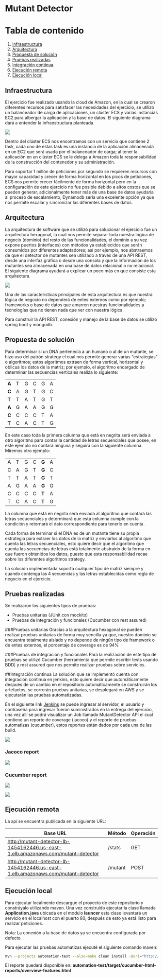 # Mutant Detector

# Tabla de contenido
1. [Infraestructura](#infraestructura)
2. [Arquitectura](#arquitectura)
3. [Propuesta de solución](#propuesta-de-solución)
4. [Pruebas realizadas](#pruebas-realizadas)
5. [Integración continua](#integración-continua)
6. [Ejecución remota](#ejecución-remota)
7. [Ejecución local](#ejecución-local)


## Infraestructura
El ejercicio fue realizado usando la cloud de Amazon, en la cual se crearon diferentes recursos para satisfacer las necesidades del ejercicio, se utilizó un balanceador de carga de aplicaciones, un clúster ECS y varias instancias EC2 para albergar la aplicación y la base de datos. El siguiente diagrama dará a entender la infraestructura planteada.

![](images/Infraestructura.png)

Dentro del clúster ECS nos encontramos con un servicio que contiene 2 task, cada uno de estas task es una instancia de la aplicación almacenada en un EC2 que será usada por el balanceador de carga; al tener la aplicación en un clúster ECS se le delega a Amazon toda la responsabilidad de la construcción del contenedor y su administración.

Para soportar 1 millón de peticiones por segundo se requieren recursos con mayor capacidad y crecer de forma horizontal en los picos de peticiones, ECS nos permite crecer fácilmente de forma horizontal pero en la configuración de este ejercicio no fue posible debido a altos costos que se pueden generar, adicionalmente tener más de una base de datos ayudaría al proceso de escalamiento, Dynamodb sería una excelente opción ya que nos permite escalar y sincronizar las diferentes bases de datos.

## Arquitectura
La arquitectura de software que se utilizó para solucionar el ejercicio fue un arquitectura hexagonal, la cual nos permite separar toda nuestra lógica de negocio (dominio) del resto de las funcionalidades, el dominio a su vez expone puertos (interfaces) con métodos ya establecidos que serán consumidos por diferentes adaptadores; así por ejemplo, nos abstraemos de que el detector de mutantes sea utilizado a través de una API REST, desde una interfaz gráfica o desde una consola y que la información de los mutantes sea almacenada en una base de datos relacional o no relacional. El siguiente diagrama ayudará a explicar un poco más en que consiste esta arquitectura.

![](images/Hexagonal.png)

Una de las características principales de esta arquitectura es que nuestra lógica de negocio no dependerá de entes externos como por ejemplo; frameworks o base de datos que amarren nuestras funcionalidades a tecnologías que no tienen nada que ver con nuestra lógica.

Para construir la API REST, conexión y manejo de la base de datos se utilizó spring boot y mongodb.

## Propuesta de solución
Para determinar si un DNA pertenecía a un humano o al de un mutante, se hizo uso del patrón strategy el cual nos permite generar varias "estrategias" o algoritmos; estos algoritmos extraen de forma vertical, horizontal y oblicua los datos de la matriz; por ejemplo, el algoritmo encargado de determinar las secuencias verticales realiza lo siguiente:

|||||||
|---|---|---|---|---|---|
| **A** | T | G | C | G | A |
| **C** | A | G | T | G | C |
| **T** | T | A | T | G | T |
| **A** | G | A | A | G | G |
| **C** | C | C | C | T | A |
| **T** | C | A | C | T | G |

En este caso toda la primera columna que está en negrita será enviada a otro algoritmo para contar la cantidad de letras secuenciales que posee, en este ejemplo no contará ninguna y seguirá con la siguiente columna. Miremos otro ejemplo:

|||||||
|---|---|---|---|---|---|
| A | T | G | C | **G** | A |
| C | A | G | T | **G** | C |
| T | T | A | T | **G** | T |
| A | G | A | A | **G** | G |
| C | C | C | C | **T** | A |
| T | C | A | C | **T** | G |

La columna que está en negrita será enviada al algoritmo que contará las letras secuenciales y determinará que esta columna cumple con la condición y retornará el dato correspondiente para tenerlo en cuenta.

Cada forma de terminar si el DNA es de un mutante tiene su propia estrategia para extraer los datos de la matriz y enviarlos al algoritmo que cuenta las letras secuenciales, esto quiere decir que el algoritmo que cuenta las secuencias de letras está totalmente abstraído de la forma en que fueron obtenidos los datos, puesto que esta responsabilidad recae sobre los diferentes algoritmos strategy.

La solución implementada soporta cualquier tipo de matriz siempre y cuando contenga las 4 secuencias y las letras establecidas como regla de negocio en el ejercicio.

## Pruebas realizadas
Se realizaron los siguientes tipos de pruebas:

- Pruebas unitarias (JUnit con mockito)
- Pruebas de integración y funcionales (Cucumber con rest assured)


###Pruebas unitarias
Gracias a la arquitectura hexagonal se pueden realizar pruebas unitarias de forma muy sencilla ya que, nuestro dominio se encuentra totalmente aislado y no depende de ningún tipo de framework o de entes externos, el porcentaje de coverage es de 94%

###Pruebas de integración y funcionales
Para la realización de este tipo de pruebas se utilizó Cucumber (herramienta que permite escribir tests usando BDD) y rest assured que nos permite realizar pruebas sobre servicios.

##Integración continua
La solución que se implementó cuenta con integración continua en jenkins, esto quiere decir que automáticamente después de un cambio en el repositorio automáticamente se construirán los artefactos, se correrán pruebas unitarias, se desplegará en AWS y se ejecutarán las pruebas automatizadas.

En el siguiente link [Jenkins](http://ec2-3-81-1-92.compute-1.amazonaws.com:8080/) se puede ingresar al servidor, el usuario y contraseña para ingresar fueron suministrados en la entrega del ejercicio, una vez allí se podrá visualizar un Job llamado MutantDetector API el cual contiene un reporte de coverage (jacoco) y el reporte de pruebas automatizas (cucumber), estos reportes están dados por cada una de las build.

![](images/Reports.png)

### Jacoco report
![](images/jacoco.png)

### Cucumber report
![](images/cucumber_1.png)

![](images/cucumber_2.png)

## Ejecución remota
La api se encuentra publicada en la siguiente URL:

| Base URL | Método | Operación|
|---|---|---|
|http://mutant-detector-lb-1454162446.us-east-1.elb.amazonaws.com/mutant-detector|/stats|GET|
|http://mutant-detector-lb-1454162446.us-east-1.elb.amazonaws.com/mutant-detector|/mutant|POST|

## Ejecución local
Para ejecutar localmente descargue el proyecto de este repositorio y constrúyalo utilizando maven. Una vez construido ejecutar la clase llamada **Application.java** ubicada en el modulo **launcer** esta clase levantará un servicio en el localhost con el puerto 80, después de esto ya está listo para realizar peticiones.

Nota: La conexión a la base de datos ya se encuentra configurada por defecto.

Para ejecutar las pruebas automatizas ejecuté el siguiente comando maven:
```sh
mvn --projects automation-test --also-make clean install -Duri="http://localhost:80/mutant-detector"
```
El reporte quedará disponible en: **automation-test/target/cucumber-html-reports/overview-features.html**
